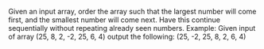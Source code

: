 Given an input array, order the array such that the largest number will come first, and the smallest number will come next. Have this continue sequentially without repeating already seen numbers. Example: Given input of array (25, 8, 2, -2, 25, 6, 4) output the following: (25, -2, 25, 8, 2, 6, 4)
